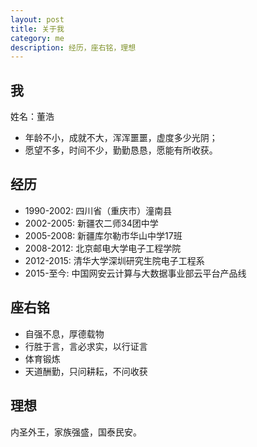 ```yaml
---
layout: post
title: 关于我
category: me
description: 经历，座右铭，理想
---
```

## 我

姓名：董浩

* 年龄不小，成就不大，浑浑噩噩，虚度多少光阴；
* 愿望不多，时间不少，勤勤恳恳，愿能有所收获。

## 经历

* 1990-2002: 四川省（重庆市）潼南县
* 2002-2005: 新疆农二师34团中学
* 2005-2008: 新疆库尔勒市华山中学17班
* 2008-2012: 北京邮电大学电子工程学院
* 2012-2015: 清华大学深圳研究生院电子工程系
* 2015-至今: 中国网安云计算与大数据事业部云平台产品线

## 座右铭

* 自强不息，厚德载物
* 行胜于言，言必求实，以行证言
* 体育锻炼
* 天道酬勤，只问耕耘，不问收获

## 理想

内圣外王，家族强盛，国泰民安。

